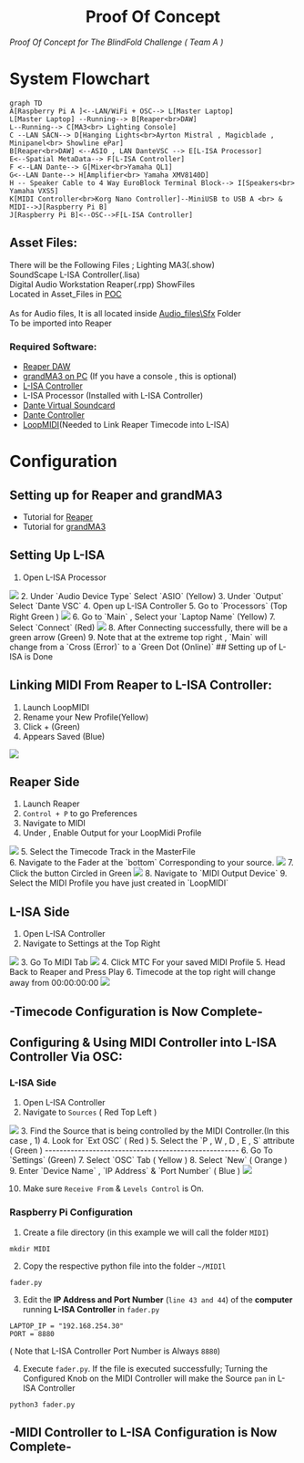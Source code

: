 <h1 align="center">
  Proof Of Concept 
</h1>

<p align="center">

 <i align="center">Proof Of Concept for The BlindFold Challenge ( Team A ) </i>
</p>

# System Flowchart
```mermaid
graph TD
A[Raspberry Pi A ]<--LAN/WiFi + OSC--> L[Master Laptop]
L[Master Laptop] --Running--> B[Reaper<br>DAW]
L--Running--> C[MA3<br> Lighting Console]
C --LAN SACN--> D[Hanging Lights<br>Ayrton Mistral , Magicblade , Minipanel<br> Showline ePar]
B[Reaper<br>DAW] <--ASIO , LAN DanteVSC --> E[L-ISA Processor]
E<--Spatial MetaData--> F[L-ISA Controller]
F <--LAN Dante--> G[Mixer<br>Yamaha QL1]
G<--LAN Dante--> H[Amplifier<br> Yamaha XMV8140D]
H -- Speaker Cable to 4 Way EuroBlock Terminal Block--> I[Speakers<br> Yamaha VXS5]
K[MIDI Controller<br>Korg Nano Controller]--MiniUSB to USB A <br> & MIDI-->J[Raspberry Pi B]
J[Raspberry Pi B]<--OSC-->F[L-ISA Controller] 
```
## Asset Files:
There will be the Following Files ; Lighting MA3(.show)<br> SoundScape  L-ISA Controller(.lisa)<br>Digital Audio Workstation Reaper(.rpp) ShowFiles<br> Located in Asset_Files in [POC](./Asset_Files/)
<br>
<br>
As for Audio files, It is all located inside [Audio_files\Sfx](./Audio_Files/) Folder<br>
To be imported into Reaper

### Required Software:
- [Reaper DAW](https://www.reaper.fm/download.php)
- [grandMA3 on PC](https://www.malighting.com/downloads/products/grandma3/) (If you have a console , this is optional)
- [L-ISA Controller](https://www.l-acoustics.com/products/l-isa-studio/)
- L-ISA Processor (Installed with L-ISA Controller)
- [Dante Virtual Soundcard](https://my.audinate.com/support/downloads/dante-virtual-soundcard)
- [Dante Controller](https://my.audinate.com/support/downloads/dante-controller)
- [LoopMIDI](https://www.tobias-erichsen.de/software/loopmidi.html)(Needed to Link Reaper Timecode into L-ISA)

# Configuration
## Setting up for Reaper and grandMA3
- Tutorial for [Reaper](https://github.com/tl0wh/EGL314_Team-A_Project-Repository/blob/main/Backlog%202%20Sprint%201/Backlog2Sprint1.md)
- Tutorial for [grandMA3](https://github.com/tl0wh/EGL314_Team-A_Project-Repository/blob/main/Backlog%201%20Sprint%201/Backlog1Sprint1.md)
## Setting Up L-ISA 
1. Open L-ISA Processor
<img src="./diagrams/pro-config.png" >
2. Under `Audio Device Type` Select `ASIO` (Yellow)
3. Under `Output` Select `Dante VSC`
4. Open up L-ISA Controller
5. Go to `Processors` (Top Right Green )
<img src="./diagrams/ctrl-config-bfr.png" >
6. Go to `Main` , Select your `Laptop Name` (Yellow)
7. Select `Connect` (Red)
<img src="./diagrams/ctrl-config-ok.png" >
8. After Connecting successfully, there will be a green arrow (Green)
9. Note that at the extreme top right , `Main` will change from a `Cross (Error)` to a `Green Dot (Online)`
## Setting up of L-ISA is Done


## Linking MIDI From Reaper to L-ISA Controller:
1. Launch LoopMIDI
2. Rename your New Profile(Yellow)
3. Click + (Green)
4. Appears Saved (Blue)
<img src="./diagrams/Loopmidi.png" >

## Reaper Side
1. Launch Reaper
2. `Control + P` to go Preferences
3. Navigate to MIDI
4. Under  , Enable Output for your LoopMidi Profile
<img src="./diagrams/rpmidi.png" >
5. Select the Timecode Track in the MasterFile<br>
6. Navigate to the Fader at the `bottom` Corresponding to your source.
<img src="./diagrams/fader.png" >
7. Click the button Circled in Green
<img src="./diagrams/Routing.png" >
8. Navigate to `MIDI Output Device`
9. Select the MIDI Profile you have just created in `LoopMIDI`

## L-ISA Side
1. Open L-ISA Controller
2. Navigate to Settings at the Top Right
<img src="./diagrams/settings.png" >
3. Go To MIDI Tab
<img src="./diagrams/MIDITab.png" >
4. Click MTC For your saved MIDI Profile
5. Head Back to Reaper and Press Play
6. Timecode at the top right will change away from 00:00:00:00
<img src="./diagrams/moving.png" >

## -Timecode Configuration is Now Complete-

## Configuring & Using MIDI Controller into L-ISA Controller Via OSC:
### L-ISA Side
1. Open L-ISA Controller
2. Navigate to `Sources` ( Red Top Left )
<img src="./diagrams/Settings.png" >
3. Find the Source that is being controlled by the MIDI Controller.(In this case , 1)
4. Look for `Ext OSC` ( Red )
5. Select the `P , W , D , E , S` attribute ( Green ) 
-----------------------------------------------------
6. Go To `Settings` (Green)
7. Select `OSC` Tab ( Yellow )
8. Select `New` ( Orange )
9. Enter `Device Name` , `IP Address` & `Port Number` ( Blue )
<img src="./diagrams/L-ISA-OSC.png" >

10. Make sure `Receive From` & `Levels Control` is On.

### Raspberry Pi Configuration
1. Create a file directory (in this example we will call the folder `MIDI`)
```
mkdir MIDI
```

2. Copy the respective python file into the folder `~/MIDIl`
```
fader.py
```


3. Edit the **IP Address and Port Number** (`line 43 and 44`) of the **computer** running **L-ISA Controller** in `fader.py`
```
LAPTOP_IP = "192.168.254.30"		
PORT = 8880                
```
( Note that L-ISA Controller Port Number is Always `8880`) 


4. Execute `fader.py`. If the file is executed successfully; Turning the Configured Knob on the MIDI Controller will make the Source `pan` in L-ISA Controller
```
python3 fader.py
```

## -MIDI Controller to L-ISA Configuration is Now Complete-

